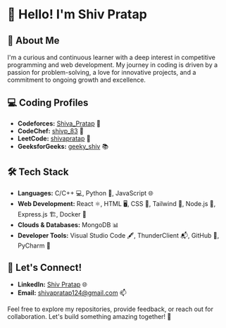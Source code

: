 # 👋 Hello! I'm Shiv Pratap

## 🌟 About Me
I'm a curious and continuous learner with a deep interest in competitive programming and web development. My journey in coding is driven by a passion for problem-solving, a love for innovative projects, and a commitment to ongoing growth and excellence.

## 💻 Coding Profiles
- **Codeforces:** [Shiva_Pratap](https://codeforces.com/profile/Shiva_Pratap) 🧩
- **CodeChef:** [shivp_83](https://www.codechef.com/users/shivp_83) 🥘
- **LeetCode:** [shivapratap](https://leetcode.com/u/shivapratap/) 🧠
- **GeeksforGeeks:** [geeky_shiv](https://www.geeksforgeeks.org/user/geeky_shiv/) 📚

## 🛠️ Tech Stack
- **Languages:** C/C++ 💻, Python 🐍, JavaScript 🌐
- **Web Development:** React ⚛️, HTML 🖥️, CSS 🎨, Tailwind 🚀, Node.js 🌟, Express.js 🏗️, Docker 🐳
- **Clouds & Databases:** MongoDB 📊
- **Developer Tools:** Visual Studio Code 🖋️, ThunderClient 📬, GitHub 🐙, PyCharm 🐍

## 🤝 Let's Connect!
- **LinkedIn:** [Shiv Pratap](https://www.linkedin.com/in/shiv-pratap/) 🌐
- **Email:** shivapratap124@gmail.com 📫

Feel free to explore my repositories, provide feedback, or reach out for collaboration. Let's build something amazing together! 🚀
